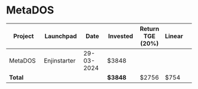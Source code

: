 # MetaDOS



<table data-full-width="true"><thead><tr><th width="152">Project</th><th width="138">Launchpad</th><th width="132">Date</th><th width="133">Invested</th><th>Return TGE (20%)</th><th>Linear</th><th></th></tr></thead><tbody><tr><td>MetaDOS</td><td>Enjinstarter</td><td>29-03-2024</td><td>$3848</td><td></td><td></td><td></td></tr><tr><td><strong>Total</strong></td><td></td><td></td><td><strong>$3848</strong></td><td>$2756</td><td>$754</td><td></td></tr></tbody></table>

